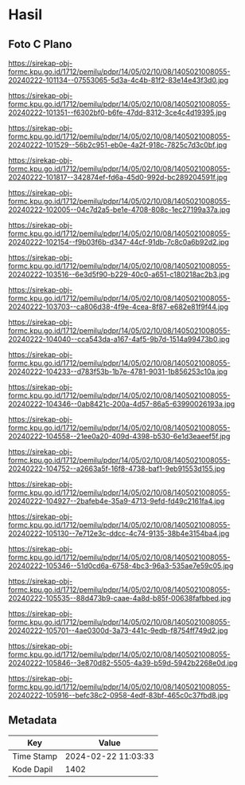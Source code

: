 # Hasil

## Foto C Plano

https://sirekap-obj-formc.kpu.go.id/1712/pemilu/pdpr/14/05/02/10/08/1405021008055-20240222-101134--07553065-5d3a-4c4b-81f2-83e14e43f3d0.jpg

https://sirekap-obj-formc.kpu.go.id/1712/pemilu/pdpr/14/05/02/10/08/1405021008055-20240222-101351--f6302bf0-b6fe-47dd-8312-3ce4c4d19395.jpg

https://sirekap-obj-formc.kpu.go.id/1712/pemilu/pdpr/14/05/02/10/08/1405021008055-20240222-101529--56b2c951-eb0e-4a2f-918c-7825c7d3c0bf.jpg

https://sirekap-obj-formc.kpu.go.id/1712/pemilu/pdpr/14/05/02/10/08/1405021008055-20240222-101817--342874ef-fd6a-45d0-992d-bc289204591f.jpg

https://sirekap-obj-formc.kpu.go.id/1712/pemilu/pdpr/14/05/02/10/08/1405021008055-20240222-102005--04c7d2a5-be1e-4708-808c-1ec27199a37a.jpg

https://sirekap-obj-formc.kpu.go.id/1712/pemilu/pdpr/14/05/02/10/08/1405021008055-20240222-102154--f9b03f6b-d347-44cf-91db-7c8c0a6b92d2.jpg

https://sirekap-obj-formc.kpu.go.id/1712/pemilu/pdpr/14/05/02/10/08/1405021008055-20240222-103516--6e3d5f90-b229-40c0-a651-c180218ac2b3.jpg

https://sirekap-obj-formc.kpu.go.id/1712/pemilu/pdpr/14/05/02/10/08/1405021008055-20240222-103703--ca806d38-4f9e-4cea-8f87-e682e81f9f44.jpg

https://sirekap-obj-formc.kpu.go.id/1712/pemilu/pdpr/14/05/02/10/08/1405021008055-20240222-104040--cca543da-a167-4af5-9b7d-1514a99473b0.jpg

https://sirekap-obj-formc.kpu.go.id/1712/pemilu/pdpr/14/05/02/10/08/1405021008055-20240222-104233--d783f53b-1b7e-4781-9031-1b856253c10a.jpg

https://sirekap-obj-formc.kpu.go.id/1712/pemilu/pdpr/14/05/02/10/08/1405021008055-20240222-104346--0ab8421c-200a-4d57-86a5-63990026193a.jpg

https://sirekap-obj-formc.kpu.go.id/1712/pemilu/pdpr/14/05/02/10/08/1405021008055-20240222-104558--21ee0a20-409d-4398-b530-6e1d3eaeef5f.jpg

https://sirekap-obj-formc.kpu.go.id/1712/pemilu/pdpr/14/05/02/10/08/1405021008055-20240222-104752--a2663a5f-16f8-4738-baf1-9eb91553d155.jpg

https://sirekap-obj-formc.kpu.go.id/1712/pemilu/pdpr/14/05/02/10/08/1405021008055-20240222-104927--2bafeb4e-35a9-4713-9efd-fd49c2161fa4.jpg

https://sirekap-obj-formc.kpu.go.id/1712/pemilu/pdpr/14/05/02/10/08/1405021008055-20240222-105130--7e712e3c-ddcc-4c74-9135-38b4e3154ba4.jpg

https://sirekap-obj-formc.kpu.go.id/1712/pemilu/pdpr/14/05/02/10/08/1405021008055-20240222-105346--51d0cd6a-6758-4bc3-96a3-535ae7e59c05.jpg

https://sirekap-obj-formc.kpu.go.id/1712/pemilu/pdpr/14/05/02/10/08/1405021008055-20240222-105535--88d473b9-caae-4a8d-b85f-00638fafbbed.jpg

https://sirekap-obj-formc.kpu.go.id/1712/pemilu/pdpr/14/05/02/10/08/1405021008055-20240222-105701--4ae0300d-3a73-441c-9edb-f8754ff749d2.jpg

https://sirekap-obj-formc.kpu.go.id/1712/pemilu/pdpr/14/05/02/10/08/1405021008055-20240222-105846--3e870d82-5505-4a39-b59d-5942b2268e0d.jpg

https://sirekap-obj-formc.kpu.go.id/1712/pemilu/pdpr/14/05/02/10/08/1405021008055-20240222-105916--befc38c2-0958-4edf-83bf-465c0c37fbd8.jpg


## Metadata

| Key        | Value               |
| ---------- | ------------------- |
| Time Stamp | 2024-02-22 11:03:33 |
| Kode Dapil | 1402                |



